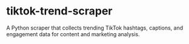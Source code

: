 # tiktok-trend-scraper
A Python scraper that collects trending TikTok hashtags, captions, and engagement data for content and marketing analysis.
